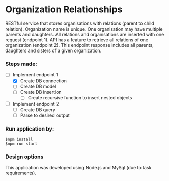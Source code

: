 # Organization Relationships

RESTful service that stores organisations with relations
(parent to child relation). Organization name is unique. One organisation may have multiple
parents and daughters. All relations and organisations are inserted with one request (endpoint
1).
API has a feature to retrieve all relations of one organization (endpoint 2). This endpoint
response includes all parents, daughters and sisters of a given organization.

### Steps made:

- [ ] Implement endpoint 1
  - [x] Create DB connection
  - [ ] Create DB model
  - [ ] Create DB insertion
    - [ ] Create recursive function to insert nested objects
- [ ] Implement endpoint 2
  - [ ] Create DB query
  - [ ] Parse to desired output

### Run application by:

```
$npm install
$npm run start
```

### Design options

This application was developed using Node.js and MySql (due to task requirements).
